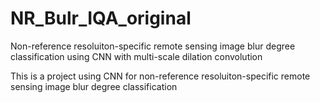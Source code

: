 # NR_Bulr_IQA_original


Non-reference resoluiton-specific remote sensing image blur degree classification using CNN with multi-scale dilation convolution


This is a project using CNN  for non-reference resoluiton-specific remote sensing image blur degree classification 
